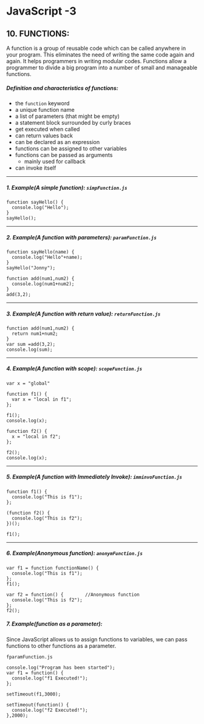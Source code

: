 # JavaScript -3
## 10. FUNCTIONS:
A function is a group of reusable code which can be called anywhere in your program. This eliminates the need of writing the same code again and again. It helps programmers in writing modular codes. Functions allow a programmer to divide a big program into a number of small and manageable functions.

##### Definition and characteristics of functions:
* the `function` keyword
* a unique function name
* a list of parameters (that might be empty)
* a statement block surrounded by curly braces
* get executed when called
* can return values back
* can be declared as an expression
* functions can be assigned to other variables
* functions can be passed as arguments
  * mainly used for callback
* can invoke itself


---
##### 1. Example(A simple function): `simpFunction.js`
```JS
function sayHello() {
  console.log("Hello");
}
sayHello();
```
---
##### 2. Example(A function with parameters): `paramFunction.js`
```JS
function sayHello(name) {
  console.log("Hello"+name);
}
sayHello("Jonny");

function add(num1,num2) {
  console.log(num1+num2);
}
add(3,2);
```
---
##### 3. Example(A function with return value): `returnFunction.js`
```JS
function add(num1,num2) {
  return num1+num2;
}
var sum =add(3,2);
console.log(sum);
```
---

##### 4. Example(A function with scope): `scopeFunction.js`
```JS
var x = "global"

function f1() {
  var x = "local in f1";
};

f1();
console.log(x);

function f2() {
  x = "local in f2";
};

f2();
console.log(x);
```
---

##### 5. Example(A function with Immediately Invoke): `imminvoFunction.js`

```JS
function f1() {
  console.log("This is f1");
};

(function f2() {
  console.log("This is f2");
})();

f1();
```
---
##### 6. Example(Anonymous function): `anonymFunction.js`

```JS
var f1 = function functionName() {
  console.log("This is f1");
};
f1();

var f2 = function() {        //Anonymous function
  console.log("This is f2");
};
f2();
```

##### 7. Example(function as a parameter):

Since JavaScript allows us to assign functions to variables, we can pass functions to other functions as a parameter.

`fparamFunction.js`
```JS
console.log("Program has been started");
var f1 = function() {
  console.log("f1 Executed!");
};

setTimeout(f1,3000);

setTimeout(function() {
  console.log("f2 Executed!");
},2000);
```
